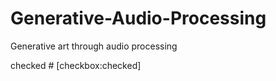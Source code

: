 # Generative-Audio-Processing
Generative art through audio processing

checked # [checkbox:checked]
